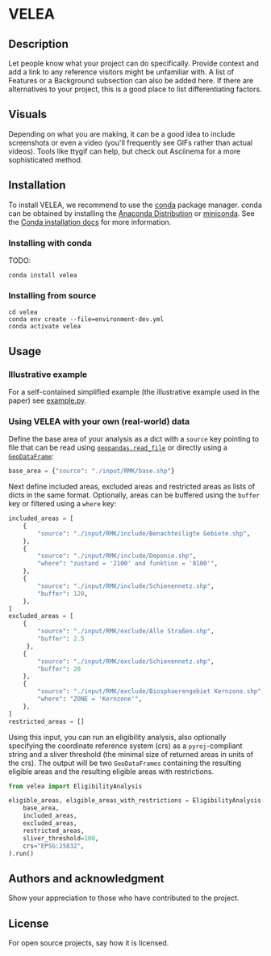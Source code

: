 # VELEA


## Description
Let people know what your project can do specifically. Provide context and add a link to any reference visitors might be unfamiliar with. A list of Features or a Background subsection can also be added here. If there are alternatives to your project, this is a good place to list differentiating factors.

## Visuals
Depending on what you are making, it can be a good idea to include screenshots or even a video (you'll frequently see GIFs rather than actual videos). Tools like ttygif can help, but check out Asciinema for a more sophisticated method.

## Installation

To install VELEA, we recommend to use the [conda](https://docs.conda.io/en/latest/) package manager. conda can be 
obtained by installing the [Anaconda Distribution](https://www.anaconda.com/distribution/) or
[miniconda](https://docs.anaconda.com/miniconda/). See the 
[Conda installation docs](https://conda.io/docs/user-guide/install/download.html>) for more information.

### Installing with conda

TODO:

    conda install velea
    
### Installing from source

    cd velea
    conda env create --file=environment-dev.yml
    conda activate velea

## Usage
### Illustrative example
For a self-contained simplified example (the illustrative example used in the paper) see [example.py](/velea/example.py).

### Using VELEA with your own (real-world) data
Define the base area of your analysis as a dict with a `source` key pointing to file that can be read using 
[`geopandas.read_file`](https://geopandas.org/en/stable/docs/reference/api/geopandas.read_file.html) or directly using a 
[`GeoDataFrame`](https://geopandas.org/en/stable/docs/reference/api/geopandas.GeoDataFrame.html):
```python
base_area = {"source": "./input/RMK/base.shp"}
```
Next define included areas, excluded areas and restricted areas as lists of dicts in the same format. 
Optionally, areas can be buffered using the `buffer` key or filtered using a `where` key:
```python
included_areas = [
    {
        "source": "./input/RMK/include/Benachteiligte Gebiete.shp",
    },
    {
        "source": "./input/RMK/include/Deponie.shp",
        "where": "zustand = '2100' and funktion = '8100'",
    },
    {
        "source": "./input/RMK/include/Schienennetz.shp",
        "buffer": 120,
    },
]
excluded_areas = [
    {
        "source": "./input/RMK/exclude/Alle Straßen.shp", 
        "buffer": 2.5
     },
    {
        "source": "./input/RMK/exclude/Schienennetz.shp", 
        "buffer": 20
    },
    {
        "source": "./input/RMK/exclude/Biosphaerengebiet Kernzone.shp",
        "where": "ZONE = 'Kernzone'",
    },
]
restricted_areas = []
```
Using this input, you can run an eligibility analysis, also optionally specifying the coordinate reference system (crs)
as a `pyroj`-compliant string and a sliver threshold (the minimal size of returned areas in units of the crs). The 
output will be two `GeoDataFrames` containing the resulting eligible areas and the resulting eligible areas with 
restrictions.

```python
from velea import EligibilityAnalysis

eligible_areas, eligible_areas_with_restrictions = EligibilityAnalysis(
    base_area,
    included_areas,
    excluded_areas,
    restricted_areas,
    sliver_threshold=100,
    crs="EPSG:25832",
).run()
```
## Authors and acknowledgment
Show your appreciation to those who have contributed to the project.

## License
For open source projects, say how it is licensed.

